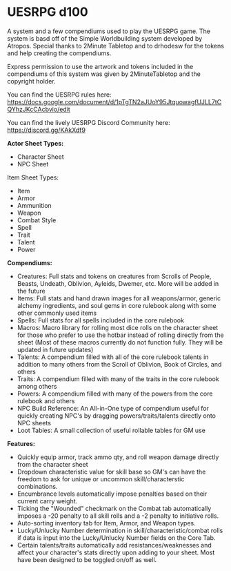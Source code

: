 # UESRPG d100

A system and a few compendiums used to play the UESRPG game. The system is basd off of the Simple Worldbuilding system developed by Atropos. Special thanks to 2Minute Tabletop and to drhodesw for the tokens and help creating the compendiums.

Express permission to use the artwork and tokens included in the compendiums of this system was given by 2MinuteTabletop and the copyright holder.

You can find the UESRPG rules here: https://docs.google.com/document/d/1pTgTN2aJUoY95JtquowagfUJLL7tCQYhzJKcCAcbvio/edit

You can find the lively UESRPG Discord Community here: https://discord.gg/KAkXdf9

<b>Actor Sheet Types:</b> 
- Character Sheet
- NPC Sheet

Item Sheet Types:
- Item
- Armor
- Ammunition
- Weapon
- Combat Style
- Spell
- Trait
- Talent
- Power

<b>Compendiums:</b>
- Creatures: Full stats and tokens on creatures from Scrolls of People, Beasts, Undeath, Oblivion, Ayleids, Dwemer, etc. More will be added in the future
- Items: Full stats and hand drawn images for all weapons/armor, generic alchemy ingredients, and soul gems in core rulebook along with some other commonly used items
- Spells: Full stats for all spells included in the core rulebook
- Macros: Macro library for rolling most dice rolls on the character sheet for those who prefer to use the hotbar instead of rolling directly from the sheet (Most of these macros currently do not function fully. They will be updated in future updates)
- Talents: A compendium filled with all of the core rulebook talents in addition to many others from the Scroll of Oblivion, Book of Circles, and others
- Traits: A compendium filled with many of the traits in the core rulebook among others
- Powers: A compendium filled with many of the powers from the core rulebook and others
- NPC Build Reference: An All-in-One type of compendium useful for quickly creating NPC's by dragging powers/traits/talents directly onto NPC sheets
- Loot Tables: A small collection of useful rollable tables for GM use

<b>Features:</b>
- Quickly equip armor, track ammo qty, and roll weapon damage directly from the character sheet
- Dropdown characteristic value for skill base so GM's can have the freedom to ask for unique or uncommon skill/characterstic combinations.
- Encumbrance levels automatically impose penalties based on their current carry weight.
- Ticking the "Wounded" checkmark on the Combat tab automatically imposes a -20 penalty to all skill rolls and a -2 penalty to initiative rolls.
- Auto-sorting inventory tab for Item, Armor, and Weapon types.
- Lucky/Unlucky Number determination in skill/characteristic/combat rolls if data is input into the Lucky/Unlucky Number fields on the Core Tab.
- Certain talents/traits automatically add resistances/weaknesses and affect your character's stats directly upon adding to your sheet. Most have been designed to be toggled on/off as well. 
